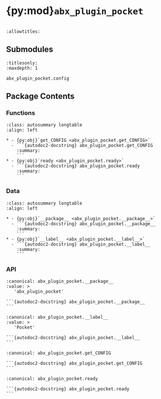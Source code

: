 # {py:mod}`abx_plugin_pocket`

```{py:module} abx_plugin_pocket
```

```{autodoc2-docstring} abx_plugin_pocket
:allowtitles:
```

## Submodules

```{toctree}
:titlesonly:
:maxdepth: 1

abx_plugin_pocket.config
```

## Package Contents

### Functions

````{list-table}
:class: autosummary longtable
:align: left

* - {py:obj}`get_CONFIG <abx_plugin_pocket.get_CONFIG>`
  - ```{autodoc2-docstring} abx_plugin_pocket.get_CONFIG
    :summary:
    ```
* - {py:obj}`ready <abx_plugin_pocket.ready>`
  - ```{autodoc2-docstring} abx_plugin_pocket.ready
    :summary:
    ```
````

### Data

````{list-table}
:class: autosummary longtable
:align: left

* - {py:obj}`__package__ <abx_plugin_pocket.__package__>`
  - ```{autodoc2-docstring} abx_plugin_pocket.__package__
    :summary:
    ```
* - {py:obj}`__label__ <abx_plugin_pocket.__label__>`
  - ```{autodoc2-docstring} abx_plugin_pocket.__label__
    :summary:
    ```
````

### API

````{py:data} __package__
:canonical: abx_plugin_pocket.__package__
:value: >
   'abx_plugin_pocket'

```{autodoc2-docstring} abx_plugin_pocket.__package__
```

````

````{py:data} __label__
:canonical: abx_plugin_pocket.__label__
:value: >
   'Pocket'

```{autodoc2-docstring} abx_plugin_pocket.__label__
```

````

````{py:function} get_CONFIG()
:canonical: abx_plugin_pocket.get_CONFIG

```{autodoc2-docstring} abx_plugin_pocket.get_CONFIG
```
````

````{py:function} ready()
:canonical: abx_plugin_pocket.ready

```{autodoc2-docstring} abx_plugin_pocket.ready
```
````
